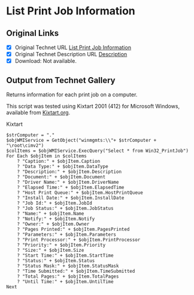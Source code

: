 # List Print Job Information

## Original Links

- [x] Original Technet URL [List Print Job Information](https://gallery.technet.microsoft.com/e7d821f4-b817-4dc1-88ef-673370096ce6)
- [x] Original Technet Description URL [Description](https://gallery.technet.microsoft.com/e7d821f4-b817-4dc1-88ef-673370096ce6/description)
- [x] Download: Not available.

## Output from Technet Gallery

Returns information for each print job on a computer.

This script was tested using Kixtart 2001 (412) for Microsoft Windows, available from [Kixtart.org](http://www.kixtart.org).

Kixtart

```
$strComputer = "."
$objWMIService = GetObject("winmgmts:\\"+ $strComputer + "\root\cimv2")
$colItems = $objWMIService.ExecQuery("Select * from Win32_PrintJob")
For Each $objItem in $colItems
    ? "Caption:" + $objItem.Caption
    ? "Data Type:" + $objItem.DataType
    ? "Description:" + $objItem.Description
    ? "Document:" + $objItem.Document
    ? "Driver Name:" + $objItem.DriverName
    ? "Elapsed Time:" + $objItem.ElapsedTime
    ? "Host Print Queue:" + $objItem.HostPrintQueue
    ? "Install Date:" + $objItem.InstallDate
    ? "Job Id:" + $objItem.JobId
    ? "Job Status:" + $objItem.JobStatus
    ? "Name:" + $objItem.Name
    ? "Notify:" + $objItem.Notify
    ? "Owner:" + $objItem.Owner
    ? "Pages Printed:" + $objItem.PagesPrinted
    ? "Parameters:" + $objItem.Parameters
    ? "Print Processor:" + $objItem.PrintProcessor
    ? "Priority:" + $objItem.Priority
    ? "Size:" + $objItem.Size
    ? "Start Time:" + $objItem.StartTime
    ? "Status:" + $objItem.Status
    ? "Status Mask:" + $objItem.StatusMask
    ? "Time Submitted:" + $objItem.TimeSubmitted
    ? "Total Pages:" + $objItem.TotalPages
    ? "Until Time:" + $objItem.UntilTime
Next
```

